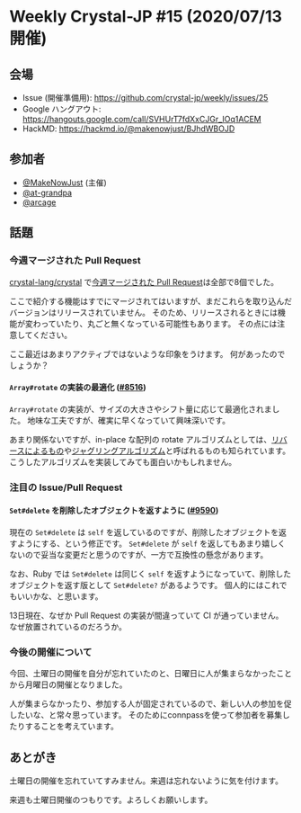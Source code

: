 # Weekly Crystal-JP #15 (2020/07/13開催)

## 会場

- Issue (開催準備用): <https://github.com/crystal-jp/weekly/issues/25>
- Google ハングアウト: <https://hangouts.google.com/call/SVHUrT7fdXxCJGr_IOq1ACEM>
- HackMD: <https://hackmd.io/@makenowjust/BJhdWBOJD>

## 参加者

- [@MakeNowJust][] (主催)
- [@at-grandpa][]
- [@arcage][]

[@MakeNowJust]: https://github.com/MakeNowJust
[@arcage]: https://github.com/arcage
[@at-grandpa]: https://github.com/at-grandpa

## 話題

### 今週マージされた Pull Request

[crystal-lang/crystal] で[今週マージされた Pull Request][]は全部で8個でした。

[crystal-lang/crystal]: https://github.com/crystal-lang/crystal
[今週マージされた Pull Request]: https://github.com/crystal-lang/crystal/pulls?q=is%3Apr+is%3Amerged+merged%3A2020-07-04..2020-07-12

ここで紹介する機能はすでにマージされてはいますが、まだこれらを取り込んだバージョンはリリースされていません。
そのため、リリースされるときには機能が変わっていたり、丸ごと無くなっている可能性もあります。
その点には注意してください。

ここ最近はあまりアクティブではないような印象をうけます。
何があったのでしょうか？

#### `Array#rotate` の実装の最適化 ([#8516](https://github.com/crystal-lang/crystal/pull/8516))

`Array#rotate` の実装が、サイズの大きさやシフト量に応じて最適化されました。
地味な工夫ですが、確実に早くなっていて興味深いです。

あまり関係ないですが、in-place な配列の rotate アルゴリズムとしては、[リバースによるもの](https://www.geeksforgeeks.org/program-for-array-rotation-continued-reversal-algorithm/)や[ジャグリングアルゴリズム](https://www.geeksforgeeks.org/array-rotation/)と呼ばれるものも知られています。
こうしたアルゴリズムを実装してみても面白いかもしれません。

### 注目の Issue/Pull Request

#### `Set#delete` を削除したオブジェクトを返すように ([#9590](https://github.com/crystal-lang/crystal/pull/9590))

現在の `Set#delete` は `self` を返しているのですが、削除したオブジェクトを返すようにする、という修正です。
`Set#delete` が `self` を返してもあまり嬉しくないので妥当な変更だと思うのですが、一方で互換性の懸念があります。

なお、Ruby では `Set#delete` は同じく `self` を返すようになっていて、削除したオブジェクトを返す版として `Set#delete?` があるようです。
個人的にはこれでもいいかな、と思います。

13日現在、なぜか Pull Request の実装が間違っていて CI が通っていません。
なぜ放置されているのだろうか。

### 今後の開催について

今回、土曜日の開催を自分が忘れていたのと、日曜日に人が集まらなかったことから月曜日の開催となりました。

人が集まらなかったり、参加する人が固定されているので、新しい人の参加を促したいな、と常々思っています。
そのためにconnpassを使って参加者を募集したりすることを考えています。

## あとがき

土曜日の開催を忘れていてすみません。来週は忘れないように気を付けます。

来週も土曜日開催のつもりです。よろしくお願いします。
